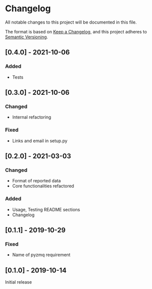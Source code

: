 # Changelog
All notable changes to this project will be documented in this file.

The format is based on [Keep a Changelog](https://keepachangelog.com/en/1.0.0/),
and this project adheres to [Semantic Versioning](https://semver.org/spec/v2.0.0.html).

## [0.4.0] - 2021-10-06
### Added
- Tests

## [0.3.0] - 2021-10-06
### Changed
- Internal refactoring

### Fixed
- Links and email in setup.py

## [0.2.0] - 2021-03-03
### Changed
- Format of reported data
- Core functionalities refactored

### Added
- Usage, Testing README sections
- Changelog

## [0.1.1] - 2019-10-29
### Fixed
- Name of pyzmq requirement

## [0.1.0] - 2019-10-14
Initial release
